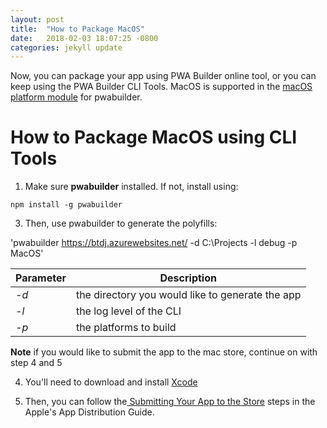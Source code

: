 ```yaml
---
layout: post
title:  "How to Package MacOS"
date:   2018-02-03 18:07:25 -0800
categories: jekyll update
---
```


  Now, you can package your app using PWA Builder online tool, or you can keep using the PWA Builder CLI Tools. MacOS is supported in the [macOS platform module](https://www.npmjs.com/package/pwabuilder-macos) for pwabuilder.

# How to Package MacOS using CLI Tools

1. Make sure **pwabuilder** installed. If not, install using: 

`npm install -g pwabuilder`

3. Then, use pwabuilder to generate the polyfills: 

'pwabuilder https://btdj.azurewebsites.net/ -d C:\Projects -l debug -p MacOS'

  Parameter |  Description
 --- | --- 
 *-d* | the directory you would like to generate the app
 *-l* | the log level of the CLI
 *-p* | the platforms to build


 

**Note** if you would like to submit the app to the mac store, continue on with step 4 and 5


4. You'll need to download and install [Xcode](https://developer.apple.com/xcode/downloads/)

5. Then, you can follow the[ Submitting Your App to the Store](https://developer.apple.com/library/content/documentation/IDEs/Conceptual/AppDistributionGuide/SubmittingYourApp/SubmittingYourApp.html) steps in the Apple's App Distribution Guide.
